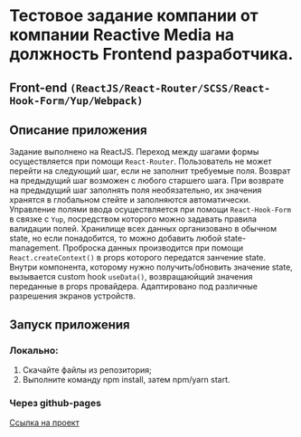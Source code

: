# Тестовое задание компании от компании Reactive Media на должность Frontend разработчика.

## Front-end `(ReactJS/React-Router/SCSS/React-Hook-Form/Yup/Webpack)`

## Описание приложения
Задание выполнено на ReactJS. Переход между шагами формы осуществляется при помощи `React-Router`.
Пользователь не может перейти на следующий шаг, если не заполнит требуемые поля. Возврат на предыдущий шаг возможен с любого старшего шага. При возврате на предыдущий шаг заполнять поля необязательно, их значения хранятся в глобальном стейте и заполняются автоматически.
Управление полями ввода осуществляется при помощи `React-Hook-Form` в связке с `Yup`, посредством которого можно задавать правила валидации полей.
Хранилище всех данных организовано в обычном state, но если понадобится, то можно добавить любой state-management. Проброска данных производится при помощи `React.createContext()` в props которого передатся занчение state. Внутри компонента, которому нужно получить/обновить значение state, вызывается custom hook `useData()`, возвращаюйщий значения переданные в props провайдера.
Адаптировано под различные разрешения экранов устройств.

## Запуск приложения
### Локально:
1. Скачайте файлы из репозитория;
2. Выполните команду npm install, затем npm/yarn start.
### Через github-pages
[Ссылка на проект](<https://vot-tot-voronov.github.io/reactive-test-task/#/>)
